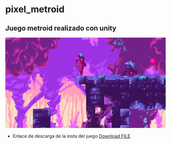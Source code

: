 # pixel_metroid


## Juego metroid realizado con unity

![Screenshot of the game](https://github.com/PedroGM80/pixel_metroid/blob/main/metroidCaptura.png?raw=true)

- Enlace de descarga de la insta  del juego <a id="raw-url" href="https://github.com/PedroGM80/pixel_metroid/releases/download/metroid/InstalacionMetroidPGM.exe">Download FILE</a>

